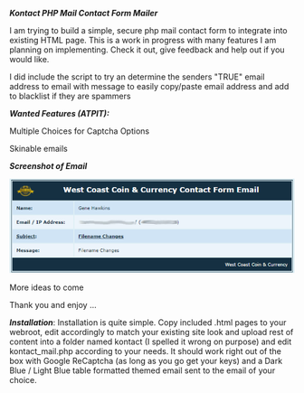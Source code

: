 ***Kontact PHP Mail Contact Form Mailer***


I am trying to build a simple, secure php mail contact form to integrate into existing HTML page.
This is a work in progress with many features I am planning on implementing.
Check it out, give feedback and help out if you would like.

I did include the script to try an determine the senders "TRUE" email address to email with message to easily copy/paste email address and add to blacklist if they are spammers

***Wanted Features (ATPIT):***

Multiple Choices for Captcha Options

Skinable emails

***Screenshot of Email***

![Alt text](/images/screenshot_dar_blue.png?raw=true "Dark Blue Theme")


More ideas to come

Thank you and enjoy ... 


***Installation***:
Installation is quite simple. Copy included .html pages to your webroot, edit accordingly to match your existing site look and upload rest of content into a folder named kontact (I spelled it wrong on purpose) and edit kontact_mail.php according to your needs. It should work right out of the box with Google ReCaptcha (as long as you go get your keys) and a Dark Blue / Light Blue table formatted themed email sent to the email of your choice.
